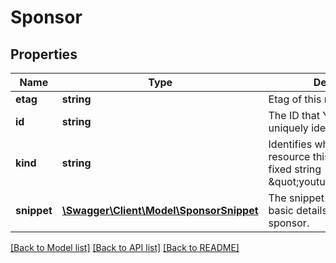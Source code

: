 # Sponsor

## Properties
Name | Type | Description | Notes
------------ | ------------- | ------------- | -------------
**etag** | **string** | Etag of this resource. | [optional] 
**id** | **string** | The ID that YouTube assigns to uniquely identify the sponsor. | [optional] 
**kind** | **string** | Identifies what kind of resource this is. Value: the fixed string \&quot;youtube#sponsor\&quot;. | [optional] [default to 'youtube#sponsor']
**snippet** | [**\Swagger\Client\Model\SponsorSnippet**](SponsorSnippet.md) | The snippet object contains basic details about the sponsor. | [optional] 

[[Back to Model list]](../README.md#documentation-for-models) [[Back to API list]](../README.md#documentation-for-api-endpoints) [[Back to README]](../README.md)


